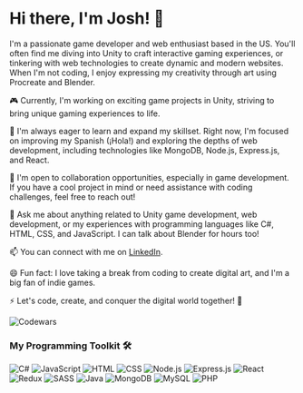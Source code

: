 # Hi there, I'm Josh! 👋

I'm a passionate game developer and web enthusiast based in the US. You'll often find me diving into Unity to craft interactive gaming experiences, or tinkering with web technologies to create dynamic and modern websites. When I'm not coding, I enjoy expressing my creativity through art using Procreate and Blender.

🎮 Currently, I'm working on exciting game projects in Unity, striving to bring unique gaming experiences to life.

🌱 I'm always eager to learn and expand my skillset. Right now, I'm focused on improving my Spanish (¡Hola!) and exploring the depths of web development, including technologies like MongoDB, Node.js, Express.js, and React.

🤝 I'm open to collaboration opportunities, especially in game development. If you have a cool project in mind or need assistance with coding challenges, feel free to reach out!

💬 Ask me about anything related to Unity game development, web development, or my experiences with programming languages like C#, HTML, CSS, and JavaScript. I can talk about Blender for hours too!

📫 You can connect with me on [LinkedIn](https://www.linkedin.com/in/joshua-sanford-98619085).

😄 Fun fact: I love taking a break from coding to create digital art, and I'm a big fan of indie games.

⚡ Let's code, create, and conquer the digital world together! 🚀



![Codewars](https://github.r2v.ch/codewars?user=lyzboy&stroke=red)


### My Programming Toolkit 🛠️

![C#](https://img.shields.io/badge/-C%23-blue?style=flat-square&logo=c-sharp)
![JavaScript](https://img.shields.io/badge/-JavaScript-yellow?style=flat-square&logo=javascript)
![HTML](https://img.shields.io/badge/-HTML-orange?style=flat-square&logo=html5)
![CSS](https://img.shields.io/badge/-CSS-blue?style=flat-square&logo=css3)
![Node.js](https://img.shields.io/badge/-Node.js-339933?style=flat-square&logo=node.js&logoColor=white)
![Express.js](https://img.shields.io/badge/-Express.js-000000?style=flat-square&logo=express&logoColor=white)
![React](https://img.shields.io/badge/-React-61DAFB?style=flat-square&logo=react&logoColor=white)
![Redux](https://img.shields.io/badge/-Redux-764ABC?style=flat-square&logo=redux&logoColor=white)
![SASS](https://img.shields.io/badge/-SASS-CC6699?style=flat-square&logo=sass&logoColor=white)
![Java](https://img.shields.io/badge/-Java-007396?style=flat-square&logo=java&logoColor=white)
![MongoDB](https://img.shields.io/badge/-MongoDB-47A248?style=flat-square&logo=mongodb&logoColor=white)
![MySQL](https://img.shields.io/badge/-MySQL-4479A1?style=flat-square&logo=mysql&logoColor=white)
![PHP](https://img.shields.io/badge/-PHP-777BB4?style=flat-square&logo=php&logoColor=white)

